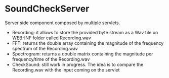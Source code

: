# SoundCheckServer

Server side component composed by multiple servlets.

- Recording: it allows to store the provided byte stream as a Wav file on WEB-INF folder called Recording.wav
- FFT: returns the double array containing the magnitude of the frequency spectrum of the Recording.wav
- Spectrogram: returns a double matrix containing the magnitude per frequency/time of the Recording.wav
- CheckSound: still work in progress. The idea is to compare the Recording.wav with the input coming on the servlet
